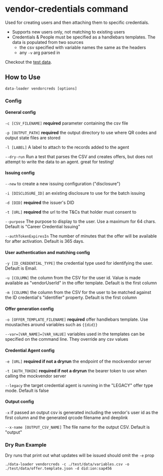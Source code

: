 # vendor-credentials command

Used for creating users and then attaching them to specific credentials. 

- Supports new users only, not matching to existing users
- Credentials & People must be specified as a handlebars templates. The data is populated from two sources
   - the csv specified with variable names the same as the headers
   - any `-v` arg parsed in

Checkout the [test data](../test/data).

## How to Use
`data-loader vendorcreds [options]`

### Config

#### General config

`-c [CSV_FILENAME]` **required** parameter containing the csv file

`-p [OUTPUT_PATH]` **required** the output directory to use where QR codes and output state files are stored

`-l [LABEL]` A label to attach to the records added to the agent

`--dry-run` Run a test that parses the CSV and creates offers, but does not attempt to write the data to an agent. great for testing!

#### Issuing config

`--new` to create a new issuing configuration ("disclosure")

`-i [DISCLOSURE_ID]` an existing disclosure to use for the batch issuing

`-d [DID]` **required** the issuer's DID

`-t [URL]` **required** the url to the T&Cs that holder must consent to

`--purpose` The purpose to display to the user. Use a maximum for 64 chars. Default is "Career Credential Issuing"

`--authTokenExpiresIn` The number of minutes that the offer will be available for after activation. Default is 365 days.

#### User authentication and matching config

`-y [ID_CREDENTIAL_TYPE]`  the credential type used for identifying the user. Default is Email.

`-u [COLUMN]` the column from the CSV for the user id. Value is made available as "vendorUserId" in the offer template. Default is the first column

`-m [COLUMN]` the column from the CSV for the user to be matched against the ID credential's "identifier" property. Default is the first column

#### Offer generation config

`-o [OFFER_TEMPLATE_FILENAME]` **required** offer handlebars template. Use moustaches around variables such as `{{did}}` 

`--var=[VAR_NAME]=[VAR_VALUE]` variables used in the templates can be specified on the command line. They override any csv values

#### Credential Agent config

`-e [URL]` **required if not a dryrun** the endpoint of the mockvendor server

`-t [AUTH_TOKEN]` **required if not a dryrun** the bearer token to use when calling the mockvendor server

`--legacy` the target credential agent is running in the "LEGACY" offer type mode. Default is false

#### Output config

`-x` if passed an output csv is generated including the vendor's user id as the first column and the generated qrcode filename and deeplink

`--x-name [OUTPUT_CSV_NAME]` The file name for the output CSV. Default is "output"

### Dry Run Example
Dry runs that print out what updates will be issued should omit the `-e` prop

`./data-loader vendorcreds -c ./test/data/variables.csv -o ./test/data/offer.template.json -d did:ion:sap456`
